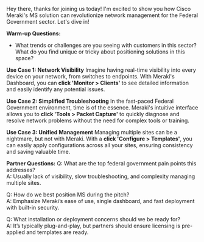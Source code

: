 Hey there, thanks for joining us today! I'm excited to show you how Cisco Meraki's MS solution can revolutionize network management for the Federal Government sector. Let's dive in!

**Warm-up Questions:**
- What trends or challenges are you seeing with customers in this sector? What do you find unique or tricky about positioning solutions in this space?

**Use Case 1: Network Visibility**
Imagine having real-time visibility into every device on your network, from switches to endpoints. With Meraki's Dashboard, you can **click 'Monitor > Clients'** to see detailed information and easily identify any potential issues.

**Use Case 2: Simplified Troubleshooting**
In the fast-paced Federal Government environment, time is of the essence. Meraki's intuitive interface allows you to **click 'Tools > Packet Capture'** to quickly diagnose and resolve network problems without the need for complex tools or training.

**Use Case 3: Unified Management**
Managing multiple sites can be a nightmare, but not with Meraki. With a **click 'Configure > Templates'**, you can easily apply configurations across all your sites, ensuring consistency and saving valuable time.

**Partner Questions:**
Q: What are the top federal government pain points this addresses?  
A: Usually lack of visibility, slow troubleshooting, and complexity managing multiple sites.

Q: How do we best position MS during the pitch?  
A: Emphasize Meraki’s ease of use, single dashboard, and fast deployment with built-in security.

Q: What installation or deployment concerns should we be ready for?  
A: It’s typically plug-and-play, but partners should ensure licensing is pre-applied and templates are ready.